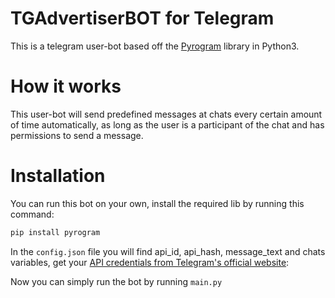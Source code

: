 # TGAdvertiserBOT for Telegram
This is a telegram user-bot based off the [Pyrogram](https://github.com/pyrogram/pyrogram) library in Python3. 

# How it works

This user-bot will send predefined messages at chats every certain amount of time automatically, as long as the user is a participant of the chat and has permissions to send a message.

# Installation

You can run this bot on your own, install the required lib by running this command: 

```bash
pip install pyrogram
```


In the `config.json` file you will find api_id, api_hash, message_text and chats variables, get your [API credentials from Telegram's official website](https://my.telegram.org/auth):

Now you can simply run the bot by running `main.py`
